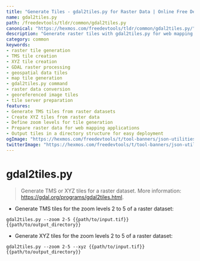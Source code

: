 ```yaml
---
title: "Generate Tiles - gdal2tiles.py for Raster Data | Online Free DevTools by Hexmos"
name: gdal2tiles.py
path: /freedevtools/tldr/common/gdal2tiles.py
canonical: "https://hexmos.com/freedevtools/tldr/common/gdal2tiles.py/"
description: "Generate raster tiles with gdal2tiles.py for web mapping. Create TMS and XYZ tiles efficiently. Free online tool, no registration required."
category: common
keywords:
- raster tile generation
- TMS tile creation
- XYZ tile creation
- GDAL raster processing
- geospatial data tiles
- map tile generation
- gdal2tiles.py command
- raster data conversion
- georeferenced image tiles
- tile server preparation
features:
- Generate TMS tiles from raster datasets
- Create XYZ tiles from raster data
- Define zoom levels for tile generation
- Prepare raster data for web mapping applications
- Output tiles in a directory structure for easy deployment
ogImage: "https://hexmos.com/freedevtools/t/tool-banners/json-utilities-banner.png"
twitterImage: "https://hexmos.com/freedevtools/t/tool-banners/json-utilities-banner.png"
---
```


# gdal2tiles.py

> Generate TMS or XYZ tiles for a raster dataset.
> More information: <https://gdal.org/programs/gdal2tiles.html>.

- Generate TMS tiles for the zoom levels 2 to 5 of a raster dataset:

`gdal2tiles.py --zoom 2-5 {{path/to/input.tif}} {{path/to/output_directory}}`

- Generate XYZ tiles for the zoom levels 2 to 5 of a raster dataset:

`gdal2tiles.py --zoom 2-5 --xyz {{path/to/input.tif}} {{path/to/output_directory}}`
